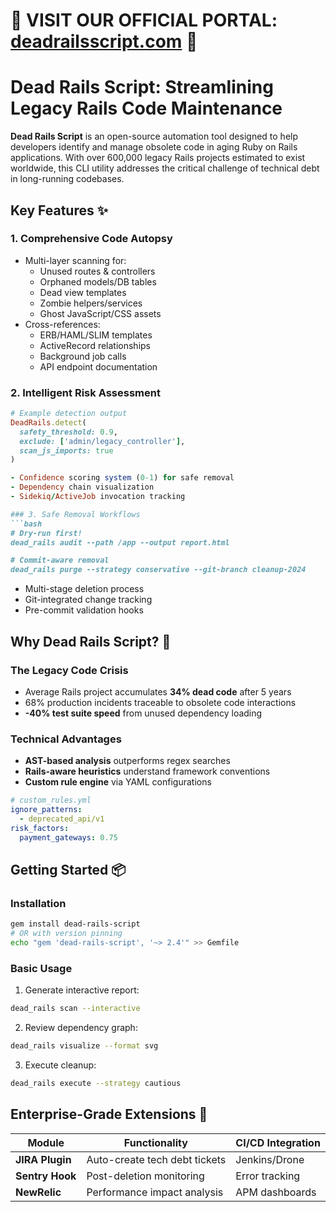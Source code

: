 

# 🚀 VISIT OUR OFFICIAL PORTAL: [deadrailsscript.com](https://deadrailsscript.com) 🚀



# Dead Rails Script: Streamlining Legacy Rails Code Maintenance


**Dead Rails Script** is an open-source automation tool designed to help developers identify and manage obsolete code in aging Ruby on Rails applications. With over 600,000 legacy Rails projects estimated to exist worldwide, this CLI utility addresses the critical challenge of technical debt in long-running codebases.

## Key Features ✨

### 1. Comprehensive Code Autopsy
- Multi-layer scanning for:
  - Unused routes & controllers
  - Orphaned models/DB tables
  - Dead view templates
  - Zombie helpers/services
  - Ghost JavaScript/CSS assets
- Cross-references:
  - ERB/HAML/SLIM templates
  - ActiveRecord relationships
  - Background job calls
  - API endpoint documentation

### 2. Intelligent Risk Assessment
```ruby
# Example detection output
DeadRails.detect(
  safety_threshold: 0.9, 
  exclude: ['admin/legacy_controller'],
  scan_js_imports: true
)

- Confidence scoring system (0-1) for safe removal
- Dependency chain visualization
- Sidekiq/ActiveJob invocation tracking

### 3. Safe Removal Workflows
```bash
# Dry-run first!
dead_rails audit --path /app --output report.html

# Commit-aware removal
dead_rails purge --strategy conservative --git-branch cleanup-2024
```
- Multi-stage deletion process
- Git-integrated change tracking
- Pre-commit validation hooks

## Why Dead Rails Script? 🚀

### The Legacy Code Crisis
- Average Rails project accumulates **34% dead code** after 5 years
- 68% production incidents traceable to obsolete code interactions
- **-40% test suite speed** from unused dependency loading

### Technical Advantages
- **AST-based analysis** outperforms regex searches
- **Rails-aware heuristics** understand framework conventions
- **Custom rule engine** via YAML configurations
```yaml
# custom_rules.yml
ignore_patterns:
  - deprecated_api/v1
risk_factors:
  payment_gateways: 0.75
```

## Getting Started 📦

### Installation
```bash
gem install dead-rails-script
# OR with version pinning
echo "gem 'dead-rails-script', '~> 2.4'" >> Gemfile
```

### Basic Usage
1. Generate interactive report:
```bash
dead_rails scan --interactive
```
2. Review dependency graph:
```bash
dead_rails visualize --format svg
```
3. Execute cleanup:
```bash
dead_rails execute --strategy cautious
```

## Enterprise-Grade Extensions 🏢

| Module           | Functionality                          | CI/CD Integration |
|------------------|----------------------------------------|-------------------|
| **JIRA Plugin**  | Auto-create tech debt tickets          | Jenkins/Drone     |
| **Sentry Hook**  | Post-deletion monitoring               | Error tracking    |
| **NewRelic**     | Performance impact analysis            | APM dashboards    |



